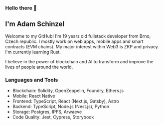 ### Hello there 👋
## I'm Adam Schinzel

Welcome to my GitHub! I'm 19 years old fullstack developer from Brno, Czech republic. I mostly work on web apps, mobile apps and smart contracts (EVM chains). My major interest within Web3 is ZKP and privacy. I'm currently learning Rust.

I believe in the power of blockchain and AI to transform and improve the lives of people around the world.

### Languages and Tools

- Blockchain: Solidity, OpenZeppelin, Foundry, Ethers.js
- Mobile: React Native
- Frontend: TypeScript, React (Next.js, Gatsby), Astro
- Backend: TypeScript, Node.js (Nest.js), Python
- Storage: Postgres, IPFS, Arwaeve
- Code Quality: Jest, Cypress, Storybook
